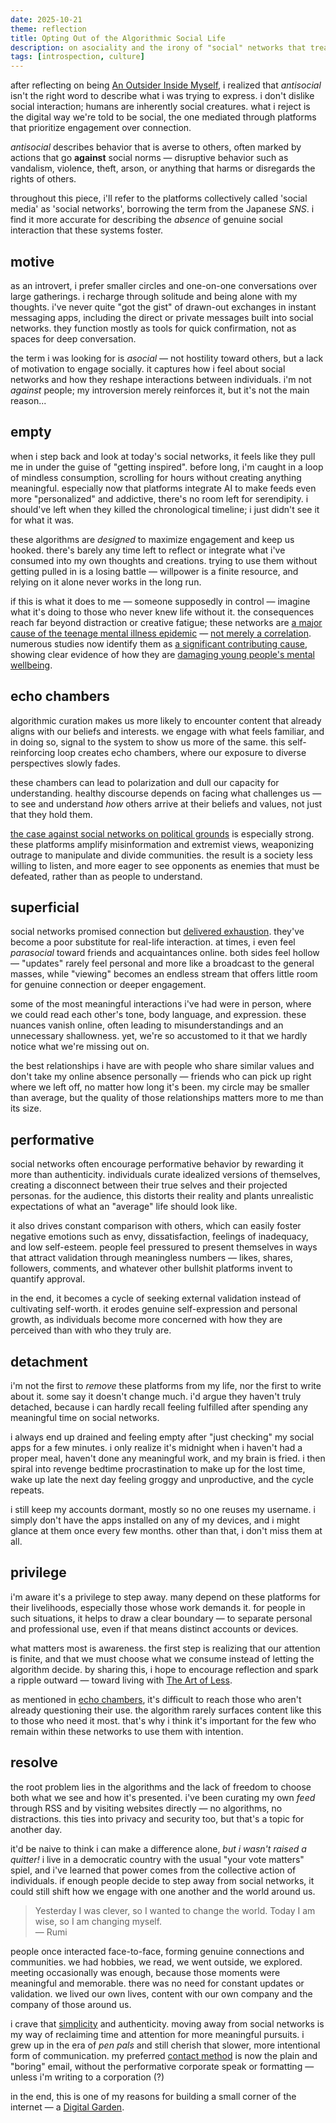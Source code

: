 ```yaml
---
date: 2025-10-21
theme: reflection
title: Opting Out of the Algorithmic Social Life
description: on asociality and the irony of "social" networks that treat their users as commodities rather than individuals.
tags: [introspection, culture]
---
```


after reflecting on being [An Outsider Inside Myself](/posts/fractured-memories), i realized that *antisocial* isn't the right word to describe what i was trying to express. i don't dislike social interaction; humans are inherently social creatures. what i reject is the digital way we're told to be social, the one mediated through platforms that prioritize engagement over connection.

*antisocial* describes behavior that is averse to others, often marked by actions that go **against** social norms — disruptive behavior such as vandalism, violence, theft, arson, or anything that harms or disregards the rights of others.

throughout this piece, i'll refer to the platforms collectively called 'social media' as 'social networks', borrowing the term from the Japanese *SNS*. i find it more accurate for describing the *absence* of genuine social interaction that these systems foster.

## motive

as an introvert, i prefer smaller circles and one-on-one conversations over large gatherings. i recharge through solitude and being alone with my thoughts. i've never quite "got the gist" of drawn-out exchanges in instant messaging apps, including the direct or private messages built into social networks. they function mostly as tools for quick confirmation, not as spaces for deep conversation.

the term i was looking for is *asocial* — not hostility toward others, but a lack of motivation to engage socially. it captures how i feel about social networks and how they reshape interactions between individuals. i'm not *against* people; my introversion merely reinforces it, but it's not the main reason...

## empty

when i step back and look at today's social networks, it feels like they pull me in under the guise of "getting inspired". before long, i'm caught in a loop of mindless consumption, scrolling for hours without creating anything meaningful. especially now that platforms integrate AI to make feeds even more "personalized" and addictive, there's no room left for serendipity. i should've left when they killed the chronological timeline; i just didn't see it for what it was.

these algorithms are *designed* to maximize engagement and keep us hooked. there's barely any time left to reflect or integrate what i've consumed into my own thoughts and creations. trying to use them without getting pulled in is a losing battle — willpower is a finite resource, and relying on it alone never works in the long run.

if this is what it does to me — someone supposedly in control — imagine what it's doing to those who never knew life without it. the consequences reach far beyond distraction or creative fatigue; these networks are [a major cause of the teenage mental illness epidemic](https://www.afterbabel.com/p/phone-based-childhood-cause-epidemic) — [not merely a correlation](https://www.afterbabel.com/p/social-media-mental-illness-epidemic). numerous studies now identify them as [a significant contributing cause](https://www.judiciary.senate.gov/imo/media/doc/Haidt%20Testimony.pdf), showing clear evidence of how they are [damaging young people's mental wellbeing](https://www.bbc.com/news/technology-55826238).

## echo chambers

algorithmic curation makes us more likely to encounter content that already aligns with our beliefs and interests. we engage with what feels familiar, and in doing so, signal to the system to show us more of the same. this self-reinforcing loop creates echo chambers, where our exposure to diverse perspectives slowly fades.

these chambers can lead to polarization and dull our capacity for understanding. healthy discourse depends on facing what challenges us — to see and understand *how* others arrive at their beliefs and values, not just that they hold them.

[the case against social networks on political grounds](https://arachnemag.substack.com/p/the-case-against-social-media-is) is especially strong. these platforms amplify misinformation and extremist views, weaponizing outrage to manipulate and divide communities. the result is a society less willing to listen, and more eager to see opponents as enemies that must be defeated, rather than as people to understand.

## superficial

social networks promised connection but [delivered exhaustion](https://www.noemamag.com/the-last-days-of-social-media/). they've become a poor substitute for real-life interaction. at times, i even feel *parasocial* toward friends and acquaintances online. both sides feel hollow — "updates" rarely feel personal and more like a broadcast to the general masses, while "viewing" becomes an endless stream that offers little room for genuine connection or deeper engagement.

some of the most meaningful interactions i've had were in person, where we could read each other's tone, body language, and expression. these nuances vanish online, often leading to misunderstandings and an unnecessary shallowness. yet, we're so accustomed to it that we hardly notice what we're missing out on.

the best relationships i have are with people who share similar values and don't take my online absence personally — friends who can pick up right where we left off, no matter how long it's been. my circle may be smaller than average, but the quality of those relationships matters more to me than its size.

## performative

social networks often encourage performative behavior by rewarding it more than authenticity. individuals curate idealized versions of themselves, creating a disconnect between their true selves and their projected personas. for the audience, this distorts their reality and plants unrealistic expectations of what an "average" life should look like.

it also drives constant comparison with others, which can easily foster negative emotions such as envy, dissatisfaction, feelings of inadequacy, and low self-esteem. people feel pressured to present themselves in ways that attract validation through meaningless numbers — likes, shares, followers, comments, and whatever other bullshit platforms invent to quantify approval.

in the end, it becomes a cycle of seeking external validation instead of cultivating self-worth. it erodes genuine self-expression and personal growth, as individuals become more concerned with how they are perceived than with who they truly are.

## detachment

i'm not the first to *remove* these platforms from my life, nor the first to write about it. some say it doesn't change much. i'd argue they haven't truly detached, because i can hardly recall feeling fulfilled after spending any meaningful time on social networks.

i always end up drained and feeling empty after "just checking" my social apps for a few minutes. i only realize it's midnight when i haven't had a proper meal, haven't done any meaningful work, and my brain is fried. i then spiral into revenge bedtime procrastination to make up for the lost time, wake up late the next day feeling groggy and unproductive, and the cycle repeats.

i still keep my accounts dormant, mostly so no one reuses my username. i simply don't have the apps installed on any of my devices, and i might glance at them once every few months. other than that, i don't miss them at all.

## privilege

i'm aware it's a privilege to step away. many depend on these platforms for their livelihoods, especially those whose work demands it. for people in such situations, it helps to draw a clear boundary — to separate personal and professional use, even if that means distinct accounts or devices.

what matters most is awareness. the first step is realizing that our attention is finite, and that we must choose what we consume instead of letting the algorithm decide. by sharing this, i hope to encourage reflection and spark a ripple outward — toward living with [The Art of Less](/posts/art-of-less).

as mentioned in [echo chambers](#echo-chambers), it's difficult to reach those who aren't already questioning their use. the algorithm rarely surfaces content like this to those who need it most. that's why i think it's important for the few who remain within these networks to use them with intention.

## resolve

the root problem lies in the algorithms and the lack of freedom to choose both what we see and how it's presented. i've been curating my own *feed* through RSS and by visiting websites directly — no algorithms, no distractions. this ties into privacy and security too, but that's a topic for another day.

it'd be naive to think i can make a difference alone, *but i wasn't raised a quitter!* i live in a democratic country with the usual "your vote matters" spiel, and i've learned that power comes from the collective action of individuals. if enough people decide to step away from social networks, it could still shift how we engage with one another and the world around us.

> Yesterday I was clever, so I wanted to change the world. Today I am wise, so I am changing myself. \
> — Rumi

people once interacted face-to-face, forming genuine connections and communities. we had hobbies, we read, we went outside, we explored. meeting occasionally was enough, because those moments were meaningful and memorable. there was no need for constant updates or validation. we lived our own lives, content with our own company and the company of those around us.

i crave that [simplicity](/posts/simplicity) and authenticity. moving away from social networks is my way of reclaiming time and attention for more meaningful pursuits. i grew up in the era of *pen pals* and still cherish that slower, more intentional form of communication. my preferred [contact method](/about#elsewhere) is now the plain and "boring" email, without the performative corporate speak or formatting — unless i'm writing to a corporation (?)

in the end, this is one of my reasons for building a small corner of the internet — a [Digital Garden](/posts/digital-garden). <!-- as for everything else, well, [Leave Me Alone](/posts/leave-me-alone). -->
